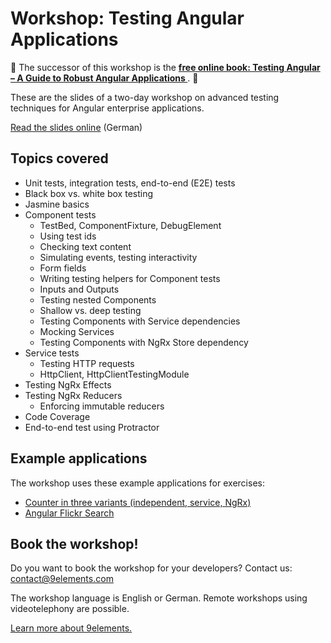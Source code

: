 # Workshop: Testing Angular Applications

📖 The successor of this workshop is the **[free online book: Testing Angular – A Guide to Robust Angular Applications
](https://molily.de/testing-angular/)**. 📖

These are the slides of a two-day workshop on advanced testing techniques for Angular enterprise applications.

[Read the slides online](https://9elements.github.io/angular-testing-workshop/) (German)

## Topics covered

* Unit tests, integration tests, end-to-end (E2E) tests
* Black box vs. white box testing
* Jasmine basics
* Component tests
  * TestBed, ComponentFixture, DebugElement
  * Using test ids
  * Checking text content
  * Simulating events, testing interactivity
  * Form fields
  * Writing testing helpers for Component tests
  * Inputs and Outputs
  * Testing nested Components
  * Shallow vs. deep testing
  * Testing Components with Service dependencies
  * Mocking Services
  * Testing Components with NgRx Store dependency
* Service tests
  * Testing HTTP requests
  * HttpClient, HttpClientTestingModule
* Testing NgRx Effects
* Testing NgRx Reducers
  * Enforcing immutable reducers
* Code Coverage
* End-to-end test using Protractor

## Example applications

The workshop uses these example applications for exercises:

* [Counter in three variants (independent, service, NgRx)](https://github.com/9elements/angular-workshop)
* [Angular Flickr Search](https://github.com/9elements/angular-flickr-search)

## Book the workshop!

Do you want to book the workshop for your developers? Contact us: [contact@9elements.com](mailto:contact@9elements.com)

The workshop language is English or German. Remote workshops using videotelephony are possible.

[Learn more about 9elements.](https://9elements.com)
